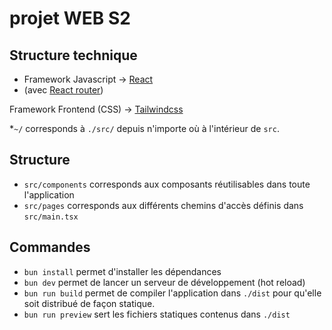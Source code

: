 # projet WEB S2

## Structure technique

- Framework Javascript -> [React](https://react.dev)
- (avec [React router](https://reactrouter.com/home))

Framework Frontend (CSS) -> [Tailwindcss](https://tailwindcss.com)

*`~/` corresponds à `./src/` depuis n'importe où à l'intérieur de `src`.

## Structure

- `src/components` corresponds aux composants réutilisables dans toute l'application
- `src/pages` corresponds aux différents chemins d'accès définis dans `src/main.tsx`

## Commandes

- `bun install` permet d'installer les dépendances
- `bun dev` permet de lancer un serveur de développement (hot reload)
- `bun run build` permet de compiler l'application dans `./dist` pour qu'elle soit distribué de façon statique.
- `bun run preview` sert les fichiers statiques contenus dans `./dist`